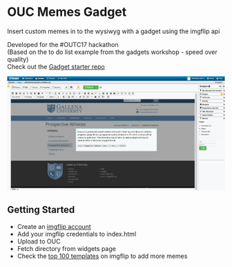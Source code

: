 # OUC Memes Gadget

Insert custom memes in to the wysiwyg with a gadget using the imgflip api

Developed for the #OUTC17 hackathon   
(Based on the to do list example from the gadgets workshop - speed over quality)  
Check out the [Gadget starter repo](https://github.com/omniupdate/gadget-starter)


![Meme gadget demo](./ouc-memes-gadget.gif "Logo Title Text 1")


## Getting Started  
- Create an [imgflip account](https://imgflip.com/signup)  
- Add your imgflip credentials to index.html
- Upload to OUC
- Fetch directory from widgets page
- Check the [top 100 templates](https://api.imgflip.com/popular_meme_ids) on imgflip to add more memes
